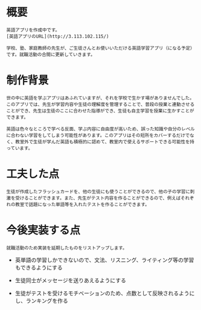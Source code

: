 

# 概要

    
    英語アプリを作成中です。
    [英語アプリのURL](http://3.113.102.115/)

    学校、塾、家庭教師の先生が、ご生徒さんとお使いいただける英語学習アプリ（になる予定）です。就職活動の合間に更新していきます。


# 制作背景
  
    世の中に英語を学ぶアプリはあふれていますが、それを学校で生かす場がありませんでした。このアプリでは、先生が学習内容や生徒の理解度を管理することで、普段の授業と連動させることができ、先生は生徒のここに合わせた指導ができ、生徒も自主学習を授業に生かすことができます。

    英語は色々なところで学べる反面、学ぶ内容に自由度が高いため、誤った知識や自分のレベルに合わない学習をしてしまう可能性があります。このアプリはその短所をカバーするだけでなく、教室外で生徒が学んだ英語も積極的に認めて、教室内で使えるサポートできる可能性を持っています。

# 工夫した点

    生徒が作成したフラッシュカードを、他の生徒にも使うことができるので、他の子の学習に刺激を受けることができます。また、先生がテスト内容を作ることができるので、例えばそれぞれの教室で話題になった単語等を入れたテストを作ることができます。

# 今後実装する点

    就職活動のため実装を延期したものをリストアップします。
    
- 英単語の学習しかできないので、文法、リスニング、ライティング等の学習もできるようにする

- 生徒同士がメッセージを送りあえるようにする

- 生徒がテストを受けるモチベーションのため、点数として反映されるようにし、ランキングを作る




